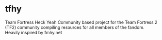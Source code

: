 # tfhy
Team Fortress Heck Yeah
Community based project for the Team Fortress 2 (TF2) community compiling resources for all members of the fandom. Heavily inspired by fmhy.net
